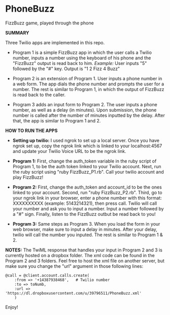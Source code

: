 # PhoneBuzz
FizzBuzz game, played through the phone

**SUMMARY**

Three Twilio apps are implemented in this repo. 

- Program 1 is a simple FizzBuzz app in which the user calls a Twilio number, inputs a number using the keyboard of his phone and the "FizzBuzz" output is read back to him.
*Example:* User inputs "5" followed by the "#" key. Output is "1 2 Fizz 4 Buzz"

- Program 2 is an extension of Program 1. User inputs a phone number in a web form. The app dials the phone number and prompts the user for a number. The rest is similar to Program 1, in which the output of FizzBuzz is read back to the caller.

- Program 3 adds an input form to Program 2. The user inputs a phone number, as well as a delay (in minutes). Upon  submission, the phone number is called after the number of minutes inputted by the delay. After that, the app is similar to Program 1 and 2.


**HOW TO RUN THE APPS**
- **Setting up twilio:** I used ngrok to set up a local server. Once you have ngrok set up, copy the ngrok link which is linked to your localhost:4567 and update your Twilio Voice URL to be the ngrok link. 

- **Program 1:** First, change the auth_token variable in the ruby script of Program 1, to be the auth token linked to your Twilio account. Next, run the ruby script using "ruby FizzBuzz_P1.rb". Call your twilio account and play FizzBuzz!

- **Program 2:** First, change the auth_token and account_id to be the ones linked to your account. Second, run "ruby FizzBuzz_P2.rb". Third, go to your ngrok link in your browser, enter a phone number with this format: XXXXXXXXXX (example: 5143214321), then press call. Twilio will call your number and ask you to input a number. Input a number followed by a "#" sign. Finally, listen to the FizzBuzz outbut be read back to you! 

- **Program 3:** Same steps as Program 3. When you load the form in your web browser, make sure to input a delay in minutes. After your delay, twilio will call the number you inputed. The rest is similar to Program 1 & 2.



**NOTES:**
The TwiML response that handles your input in Program 2 and 3 is currently hosted on a dropbox folder. The xml code can be found in the Program 2 and 3 folders. Feel free to host the xml file on another server, but make sure you change the "url" argument in those following lines:

```
@call = @client.account.calls.create(
    :from => '+14387938468',   # Twilio number
    :to => toNumb,     
    :url => 'https://dl.dropboxusercontent.com/u/39796511/PhoneBuzz.xml'
    )
```
			
Enjoy!

